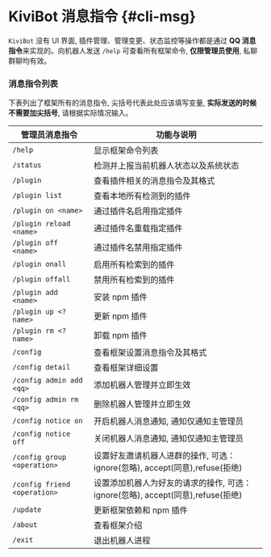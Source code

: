 # KiviBot 消息指令 {#cli-msg}

`KiviBot` 没有 UI 界面, 插件管理、管理变更、状态监控等操作都是通过 **QQ 消息指令**来实现的。向机器人发送 `/help` 可查看所有框架命令, **仅限管理员使用**, 私聊群聊均有效。

### 消息指令列表

下表列出了框架所有的消息指令, 尖括号代表此处应该填写变量, **实际发送的时候不需要加尖括号**, 请根据实际情况输入。

| 管理员消息指令               | 功能与说明                                                                      |
| ---------------------------- | ------------------------------------------------------------------------------- |
| `/help`                      | 显示框架命令列表                                                                |
| `/status`                    | 检测并上报当前机器人状态以及系统状态                                            |
| `/plugin`                    | 查看插件相关的消息指令及其格式                                                  |
| `/plugin list`               | 查看本地所有检测到的插件                                                        |
| `/plugin on <name>`          | 通过插件名启用指定插件                                                          |
| `/plugin reload <name>`      | 通过插件名重载指定插件                                                          |
| `/plugin off <name>`         | 通过插件名禁用指定插件                                                          |
| `/plugin onall`              | 启用所有检索到的插件                                                            |
| `/plugin offall`             | 禁用所有检索到的插件                                                            |
| `/plugin add <name>`         | 安装 npm 插件                                                                   |
| `/plugin up <?name>`         | 更新 npm 插件                                                                   |
| `/plugin rm <?name>`         | 卸载 npm 插件                                                                   |
| `/config`                    | 查看框架设置消息指令及其格式                                                    |
| `/config detail`             | 查看框架详细设置                                                                |
| `/config admin add <qq>`     | 添加机器人管理并立即生效                                                        |
| `/config admin rm <qq>`      | 删除机器人管理并立即生效                                                        |
| `/config notice on`          | 开启机器人消息通知, 通知仅通知主管理员                                          |
| `/config notice off`         | 关闭机器人消息通知, 通知仅通知主管理员                                          |
| `/config group <operation>`  | 设置好友邀请机器人进群的操作, 可选：ignore(忽略), accept(同意),refuse(拒绝)     |
| `/config friend <operation>` | 设置添加机器人为好友的请求的操作, 可选：ignore(忽略), accept(同意),refuse(拒绝) |
| `/update`                    | 更新框架依赖和 npm 插件                                                         |
| `/about`                     | 查看框架介绍                                                                    |
| `/exit`                      | 退出机器人进程                                                                  |
